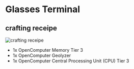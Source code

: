 # Glasses Terminal


## crafting receipe
![crafting receipe](https://i.imgur.com/midEObF.jpg)
* 1x OpenComputer Memory Tier 3
* 1x OpenComputer Geolyzer
* 1x OpenComputer Central Processing Unit (CPU) Tier 3